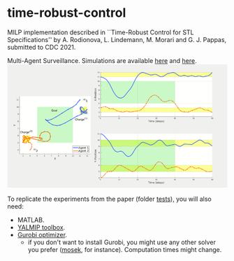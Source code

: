 # time-robust-control

MILP implementation described in ``Time-Robust Control for STL Specifications'' by A. Rodionova, L. Lindemann, M. Morari and G. J. Pappas, submitted to CDC 2021.

Multi-Agent Surveillance. Simulations are available [here](https://tinyurl.com/multi-surveil) and [here](https://tinyurl.com/rob-feasibility).
![](multi-surveil.gif)


To replicate the experiments from the paper (folder [tests](https://github.com/nellro/time-robust-control/tree/main/tests)), you will also need: 
- MATLAB.
- [YALMIP toolbox](https://yalmip.github.io/).
- [Gurobi optimizer](https://www.gurobi.com/products/gurobi-optimizer/).
  - if you don't want to install Gurobi, you might use any other solver you prefer ([mosek](https://www.mosek.com/), for instance). Computation times might change.

